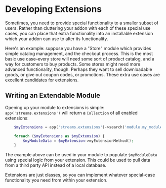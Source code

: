 # Developing Extensions
Sometimes, you need to provide special functionality to a smaller subset of users. Rather than cluttering your addon with each of these special use cases, you can place that extra functionality into an installable extension which your addon can use to alter its functionality.

Here's an example: suppose you have a "Store" module which provides simple catalog management, and the checkout process. This is the most basic use case–every store will need some sort of product catalog, and a way for customers to buy products. Some stores might need more advanced functionality, though. Perhaps they want to sell downloadable goods, or give out coupon codes, or promotions. These extra use cases are excellent candidates for extensions.

## Writing an Extendable Module
Opening up your module to extensions is simple: `app('streams.extensions')` will return a `Collection` of all enabled extensions:

```php
	$myExtensions = app('streams.extensions')->search('module.my_module::my_module_extension');

	foreach ($myExtensions as $myExtension) {
		$myModuleData = $myExtension->myExtensionMethod();
	}
```

The example above can be used in your module to populate `$myModuleData` using special logic from your extension. This could be used to pull data from a third party API instead of a local database.

Extensions are just classes, so you can implement whatever special-case functionality you need from within your extension.